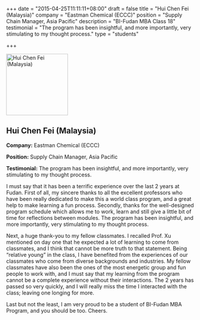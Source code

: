 +++
date = "2015-04-25T11:11:11+08:00"
draft = false
title = "Hui Chen Fei (Malaysia)"
company = "Eastman Chemical (ECCC)"
position = "Supply Chain Manager, Asia Pacific"
description = "BI-Fudan MBA Class 18"
testimonial = "The program has been insightful, and more importantly, very stimulating to my thought process."
type = "students"

+++
<div class='row'>
  <div class='col-sm-8 col-sm-offset-2'>
    <div class='row profile_pic'>
      <div class='col-sm-12'>
        <img alt="Hui Chen Fei (Malaysia)" width="165" height="165" src="http://greatcarrot.com/fudan/images/Student_2.jpg" />
      </div>
    </div>
    <div class='page-header page-header-with-icon'>
      <i class='fa fa-users'></i>
      <h2>Hui Chen Fei (Malaysia)</h2>
    </div>
    <div class='row'>
      <div class='col-sm-12'>
        <p><strong>Company:</strong> Eastman Chemical (ECCC)</p>
        <p><strong>Position:</strong> Supply Chain Manager, Asia Pacific</p>
        <p><strong>Testimonial:</strong> The program has been insightful, and more importantly, very stimulating to my thought process.</p>
        <p>I must say that it has been a terrific experience over the last 2 years at Fudan. First of all, my sincere thanks to all the excellent professors who have been really dedicated to make this a world class program, and a great help to make learning a fun process. Secondly, thanks for the well-designed program schedule which allows me to work, learn and still give a little bit of time for reflections between modules. The program has been insightful, and more importantly, very stimulating to my thought process.</p>
        <p>Next, a huge thank-you to my fellow classmates. I recalled Prof. Xu mentioned on day one that he expected a lot of learning to come from classmates, and I think that cannot be more truth to that statement. Being “relative young” in the class, I have benefited from the experiences of our classmates who come from diverse backgrounds and industries. My fellow classmates have also been the ones of the most energetic group and fun people to work with, and I must say that my learning from the program cannot be a complete experience without their interactions. The 2 years has passed so very quickly, and I will really miss the time I interacted with the class; leaving one longing for more.</p>
        <p>Last but not the least, I am very proud to be a student of BI-Fudan MBA Program, and you should be too. Cheers.</p>
      </div>
    </div>
  </div>
</div>